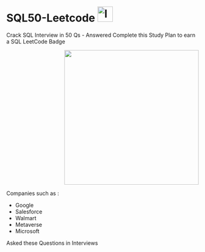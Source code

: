 # SQL50-Leetcode <a href="https://leetcode.com/" target="#" rel="noreferrer"> <img src="https://leetcode.com/static/images/LeetCode_logo_rvs.png" alt="leetcode" width="40" height="40"/> </a>
Crack SQL Interview in 50 Qs - Answered
Complete this Study Plan to earn a SQL LeetCode Badge
<div align = "right">
 <img src = "https://institute.careerguide.com/wp-content/uploads/2020/09/interviewp_dribbble.gif" style="width: 22rem;" />
 </div>
 
Companies such as :
* Google
* Salesforce
* Walmart
* Metaverse
* Microsoft
 
Asked these Questions in Interviews
